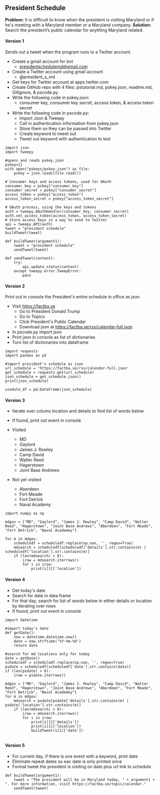 ## President Schedule

**Problem:** It is difficult to know when the president is visiting Maryland or if he's meeting with a Maryland member or a Maryland company.
**Solution:** Search the president’s public calendar for anything Maryland related.

#### Version 1
Sends out a tweet when the program runs to a Twitter account.
* Create a gmail account for bot
  - presidentschedulemd@gmail.com
* Create a Twitter account using gmail account
  - @president_s_md
* Get keys for Twitter account at apps.twitter.com
* Create GitHub repo with 4 files: pstutorial.md, pskey.json, readme.md, GitIgnore, & pscode.py
* Write the following code in pskey.json:
  - consumer key, consumer key secret, access token, & access token secret
* Write the following code in pscode.py:
  - Import Json & Tweepy
  - Call in authentication information from pskey.json
  - Store them so they can be passed into Twitter
  - Create keyword to tweet out
  - Tweet out keyword with authentication to test
```
import json
import tweepy

#opens and reads pskey.json
pskey={}
with open("pskeys/pskey.json") as file:
    pskey = json.loads(file.read())
  
# Consumer keys and access tokens, used for OAuth
consumer_key = pskey["consumer_key"]
consumer_secret = pskey["consumer_secret"]
access_token = pskey["access_token"]
access_token_secret = pskey["access_token_secret"]

# OAuth process, using the keys and tokens
auth = tweepy.OAuthHandler(consumer_key, consumer_secret)
auth.set_access_token(access_token, access_token_secret)
# Store access keys in a way to send to Twitter
api = tweepy.API(auth)
tweet = "president schedule"
buildTweet(tweet)

def buildTweet(argument1):
    tweet = "president schedule"
    sendTweet(tweet)

def sendTweet(content):
    try:
        api.update_status(content)
    except tweepy.error.TweepError:
        pass
```

#### Version 2 
Print out in console the President's entire schedule in office as json
* Visit https://factba.se
  - Go to President Donald Trump
  - Go to Topics
  - Click President's Public Calendar
  - Download json at https://factba.se/rss/calendar-full.json
* In pscode.py import json
* Print json in console as list of dictionaries
* Turn list of dictionaries into dataframe
```
import requests
import pandas as pd

#import president's schedule as json
url_schedule = 'https://factba.se/rss/calendar-full.json'
get_schedule = requests.get(url_schedule)
json_schedule = get_schedule.json()
print(json_schedule)

scedule_df = pd.DataFrame(json_schedule)
```

#### Version 3
* Iterate over colums location and details to find list of words below
* If found, print out event in console

* Visited
  - MD
  - Gaylord
  - James J. Rowley
  - Camp David
  - Walter Reed
  - Hagerstown
  - Joint Base Andrews
* Not yet visited
  - Aberdeen
  - Fort Meade
  - Fort Detrick
  - Naval Academy
```
import numpy as np

mdgov = ["MD", "Gaylord", "James J. Rowley", "Camp David", "Walter Reed", "Hagerstown", "Joint Base Andrews", "Aberdeen", "Fort Meade", "Fort Detrick", "Naval Academey"]
    
for m in mdgov:
	scheduledf = scheduledf.replace(np.nan, '', regex=True)
    mdsearch = scheduledf[scheduledf['details'].str.contains(m) | scheduledf['location'].str.contains(m)]
    if (len(mdsearch) > 0):
        irow = mdsearch.iterrows()
        for i in irow:
            print(i[1]['location'])
```
  
#### Version 4
* Get today's date
* Search for date in data frame
* For that day, search for list of words below in either details or location by iterating over rows
* If found, print out event in console
```
import datetime

#import today's date
def getDate():
    now = datetime.datetime.now()
    date = now.strftime('%Y-%m-%d')
    return date

#search for md locations only for today
date = getDate()
scheduledf = scheduledf.replace(np.nan, '', regex=True)
psdate = scheduledf[scheduledf['date'].str.contains(date)]
if (len(psdate) > 0):
    irow = psdate.iterrows()

mdgov = ["MD", "Gaylord", "James J. Rowley", "Camp David", "Walter Reed", "Hagerstown", "Joint Base Andrews", "Aberdeen", "Fort Meade", "Fort Detrick", "Naval Academey"]  
for m in mdgov:
    mdsearch = psdate[psdate['details'].str.contains(m) | psdate['location'].str.contains(m)]
    if (len(mdsearch) > 0):
        irow = mdsearch.iterrows()
        for i in irow:
            print(i[1]['details'])
            print(i[1]['location'])
            buildTweet(i[1]['date'])
            
```

#### Version 5
* For current day, if there is one event with a keyword, print date
* Eliminate repeat dates so eac date is only printed once
* Format tweet the president is visiting on date plus url link to schedule
```
def buildTweet(argument1):
    tweet = "The president will be in Maryland today, " + argument1 + ". For more information, visit https://factba.se/topic/calendar."
    sendTweet(tweet)
```

